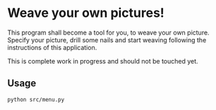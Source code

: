 # Weave your own pictures!

This program shall become a tool for you, to weave your own picture. Specify your picture, drill some nails and start weaving following the instructions of this application.

This is complete work in progress and should not be touched yet.

## Usage

`python src/menu.py`
